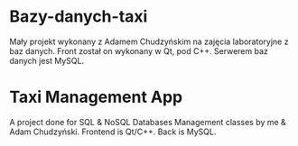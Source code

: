 # Bazy-danych-taxi

Mały projekt wykonany z Adamem Chudzyńskim na zajęcia laboratoryjne z baz danych.
Front został on wykonany w Qt, pod C++. Serwerem baz danych jest MySQL.

# Taxi Management App
A project done for SQL & NoSQL Databases Management classes by me & Adam Chudzyński.
Frontend is Qt/C++. Back is MySQL.
